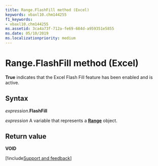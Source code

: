 ```yaml
---
title: Range.FlashFill method (Excel)
keywords: vbaxl10.chm144255
f1_keywords:
- vbaxl10.chm144255
ms.assetid: 3ca4a73f-712a-fe69-684d-a959351e5855
ms.date: 05/10/2019
ms.localizationpriority: medium
---
```



# Range.FlashFill method (Excel)

**True** indicates that the Excel Flash Fill feature has been enabled and is active.


## Syntax

_expression_.**FlashFill**

_expression_ A variable that represents a **[Range](excel.range(object).md)** object.


## Return value

**VOID**




[!include[Support and feedback](~/includes/feedback-boilerplate.md)]